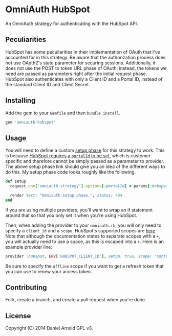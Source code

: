 OmniAuth HubSpot
================

An OmniAuth strategy for authenticating with the HubSpot API.

## Peculiarities

HubSpot has some peculiarities in their implementation of OAuth that I've accounted for in this strategy. Be aware that the authorization process does not use OAuth2's state parameter for securing sessions. Additionally, it does not use the POST to token URL phase of OAuth; instead, the tokens we need are passed as parameters right after the initial request phase. HubSpot also authenticates with only a Client ID and a Portal ID, instead of the standard Client ID and Client Secret.

## Installing

Add the gem to your `Gemfile` and then `bundle install`.

```ruby
gem 'omniauth-hubspot'
```

## Usage

You will need to define a custom [setup phase](https://github.com/intridea/omniauth/wiki/Setup-Phase) for this strategy to work. This is because [HubSpot requires a `portalId` to be set](https://developers.hubspot.com/auth/oauth_apps), which is customer-specific and therefore cannot be simply passed as a parameter to provider. The above setup phase link should give you an idea of the different ways to do this. My setup phase code looks roughly like the following.

```ruby
def setup
  request.env['omniauth.strategy'].options[:portalId] = params[:hubspot][:portal_id]

  render text: "Omniauth setup phase.", status: 404
end
```

If you are using multiple providers, you'll want to wrap an if statement around that so that you only set it when you're using HubSpot.

Then, when adding the provider to your `omniauth.rb`, you will only need to specify a `client_id` and a `scope`. HubSpot's supported scopes are [here](https://developers.hubspot.com/auth/oauth_scopes). Note that although the documentation states to separate scopes with a `+`, you will actually need to use a space, as this is escaped into a `+`. Here is an example provider line:

```ruby
provider :hubspot, ENV['HUBSPOT_CLIENT_ID'], setup: true, scope: "contacts-rw offline"
```

Be sure to specify the `offline` scope if you want to get a refresh token that you can use to renew your access token.

## Contributing

Fork, create a branch, and create a pull request when you're done.

## License

Copyright (C) 2014 Daniel Arnold
GPL v3.